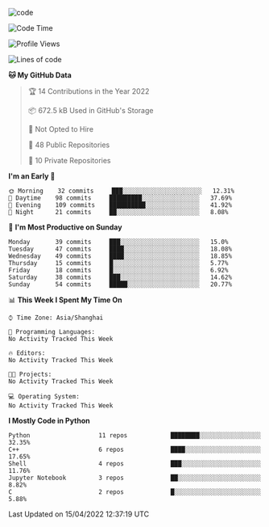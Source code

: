 
<!--
**liuyaanng/liuyaanng** is a ✨ _special_ ✨ repository because its `README.md` (this file) appears on your GitHub profile.

Here are some ideas to get you started:

- 🔭 I’m currently working on ...
- 🌱 I’m currently learning ...
- 👯 I’m looking to collaborate on ...
- 🤔 I’m looking for help with ...
- 💬 Ask me about ...
- 📫 How to reach me: ...
- 😄 Pronouns: ...
- ⚡ Fun fact: ...
-->


![code](https://cdn.jsdelivr.net/gh/liuyaanng/liuyaanng@1.0/code.gif) 

<!--START_SECTION:waka-->
![Code Time](http://img.shields.io/badge/Code%20Time-228%20hrs%2035%20mins-blue)

![Profile Views](http://img.shields.io/badge/Profile%20Views-5-blue)

![Lines of code](https://img.shields.io/badge/From%20Hello%20World%20I%27ve%20Written-5%20Million%20lines%20of%20code-blue)

**🐱 My GitHub Data** 

> 🏆 14 Contributions in the Year 2022
 > 
> 📦 672.5 kB Used in GitHub's Storage 
 > 
> 🚫 Not Opted to Hire
 > 
> 📜 48 Public Repositories 
 > 
> 🔑 10 Private Repositories  
 > 
**I'm an Early 🐤** 

```text
🌞 Morning    32 commits     ███░░░░░░░░░░░░░░░░░░░░░░   12.31% 
🌆 Daytime    98 commits     █████████░░░░░░░░░░░░░░░░   37.69% 
🌃 Evening    109 commits    ██████████░░░░░░░░░░░░░░░   41.92% 
🌙 Night      21 commits     ██░░░░░░░░░░░░░░░░░░░░░░░   8.08%

```
📅 **I'm Most Productive on Sunday** 

```text
Monday       39 commits     ███░░░░░░░░░░░░░░░░░░░░░░   15.0% 
Tuesday      47 commits     ████░░░░░░░░░░░░░░░░░░░░░   18.08% 
Wednesday    49 commits     ████░░░░░░░░░░░░░░░░░░░░░   18.85% 
Thursday     15 commits     █░░░░░░░░░░░░░░░░░░░░░░░░   5.77% 
Friday       18 commits     █░░░░░░░░░░░░░░░░░░░░░░░░   6.92% 
Saturday     38 commits     ███░░░░░░░░░░░░░░░░░░░░░░   14.62% 
Sunday       54 commits     █████░░░░░░░░░░░░░░░░░░░░   20.77%

```


📊 **This Week I Spent My Time On** 

```text
⌚︎ Time Zone: Asia/Shanghai

💬 Programming Languages: 
No Activity Tracked This Week

🔥 Editors: 
No Activity Tracked This Week

🐱‍💻 Projects: 
No Activity Tracked This Week

💻 Operating System: 
No Activity Tracked This Week

```

**I Mostly Code in Python** 

```text
Python                   11 repos            ████████░░░░░░░░░░░░░░░░░   32.35% 
C++                      6 repos             ████░░░░░░░░░░░░░░░░░░░░░   17.65% 
Shell                    4 repos             ███░░░░░░░░░░░░░░░░░░░░░░   11.76% 
Jupyter Notebook         3 repos             ██░░░░░░░░░░░░░░░░░░░░░░░   8.82% 
C                        2 repos             █░░░░░░░░░░░░░░░░░░░░░░░░   5.88%

```



 Last Updated on 15/04/2022 12:37:19 UTC
<!--END_SECTION:waka-->
